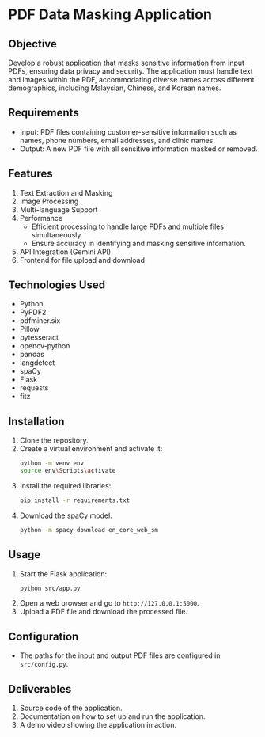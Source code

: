 # PDF Data Masking Application

## Objective
Develop a robust application that masks sensitive information from input PDFs, ensuring data privacy and security. The application must handle text and images within the PDF, accommodating diverse names across different demographics, including Malaysian, Chinese, and Korean names.

## Requirements
- Input: PDF files containing customer-sensitive information such as names, phone numbers, email addresses, and clinic names.
- Output: A new PDF file with all sensitive information masked or removed.

## Features
1. Text Extraction and Masking
2. Image Processing
3. Multi-language Support
4. Performance
   - Efficient processing to handle large PDFs and multiple files simultaneously.
   - Ensure accuracy in identifying and masking sensitive information.
5. API Integration (Gemini API)
6. Frontend for file upload and download

## Technologies Used
- Python
- PyPDF2
- pdfminer.six
- Pillow
- pytesseract
- opencv-python
- pandas
- langdetect
- spaCy
- Flask
- requests
- fitz

## Installation
1. Clone the repository.
2. Create a virtual environment and activate it:
    ```sh
    python -m venv env
    source env\Scripts\activate
    ```
3. Install the required libraries:
    ```sh
    pip install -r requirements.txt
    ```
4. Download the spaCy model:
    ```sh
    python -m spacy download en_core_web_sm
    ```

## Usage
1. Start the Flask application:
    ```sh
    python src/app.py
    ```
2. Open a web browser and go to `http://127.0.0.1:5000`.
3. Upload a PDF file and download the processed file.

## Configuration
- The paths for the input and output PDF files are configured in `src/config.py`.

## Deliverables
1. Source code of the application.
2. Documentation on how to set up and run the application.
3. A demo video showing the application in action.

